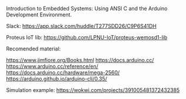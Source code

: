 Introduction to Embedded Systems: Using ANSI C and the Arduino Development Environment. 

Slack: https://app.slack.com/huddle/T277SDD26/C9P6S41DH

Proteus IoT lib:
https://github.com/LPNU-IoT/proteus-wemosd1-lib

Recomended material:

https://www.jimfiore.org/Books.html
https://docs.arduino.cc/
https://www.arduino.cc/reference/en/
https://docs.arduino.cc/hardware/mega-2560/
https://arduino.github.io/arduino-cli/0.35/

Simulation example:
https://wokwi.com/projects/391005481372432385